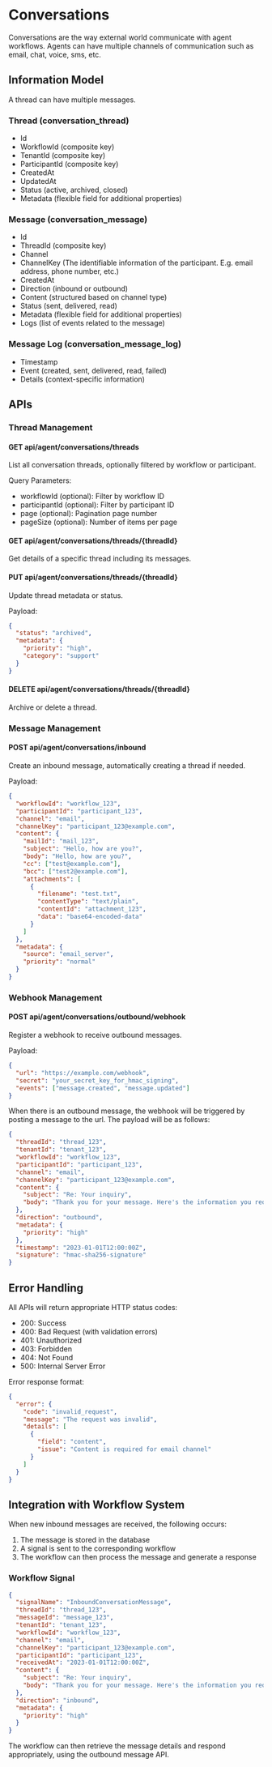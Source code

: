 # Conversations

Conversations are the way external world communicate with agent workflows. Agents can have multiple channels of communication such as email, chat, voice, sms, etc.

## Information Model

A thread can have multiple messages.

### Thread (conversation_thread)

- Id
- WorkflowId (composite key)
- TenantId (composite key)
- ParticipantId (composite key)
- CreatedAt
- UpdatedAt
- Status (active, archived, closed)
- Metadata (flexible field for additional properties)

### Message (conversation_message)

- Id
- ThreadId (composite key)
- Channel
- ChannelKey (The identifiable information of the participant. E.g. email address, phone number, etc.)
- CreatedAt
- Direction (inbound or outbound)
- Content (structured based on channel type)
- Status (sent, delivered, read)
- Metadata (flexible field for additional properties)
- Logs (list of events related to the message)

### Message Log (conversation_message_log)

- Timestamp
- Event (created, sent, delivered, read, failed)
- Details (context-specific information)

## APIs

### Thread Management

#### GET api/agent/conversations/threads

List all conversation threads, optionally filtered by workflow or participant.

Query Parameters:

- workflowId (optional): Filter by workflow ID
- participantId (optional): Filter by participant ID
- page (optional): Pagination page number
- pageSize (optional): Number of items per page

#### GET api/agent/conversations/threads/{threadId}

Get details of a specific thread including its messages.

#### PUT api/agent/conversations/threads/{threadId}

Update thread metadata or status.

Payload:

```json
{
  "status": "archived",
  "metadata": {
    "priority": "high",
    "category": "support"
  }
}
```

#### DELETE api/agent/conversations/threads/{threadId}

Archive or delete a thread.

### Message Management

#### POST api/agent/conversations/inbound

Create an inbound message, automatically creating a thread if needed.

Payload:

```json
{
  "workflowId": "workflow_123",
  "participantId": "participant_123",
  "channel": "email",
  "channelKey": "participant_123@example.com",
  "content": {
    "mailId": "mail_123",
    "subject": "Hello, how are you?",
    "body": "Hello, how are you?",
    "cc": ["test@example.com"],
    "bcc": ["test2@example.com"],
    "attachments": [
      {
        "filename": "test.txt",
        "contentType": "text/plain",
        "contentId": "attachment_123",
        "data": "base64-encoded-data"
      }
    ]
  },
  "metadata": {
    "source": "email_server",
    "priority": "normal"
  }
}
```

### Webhook Management

#### POST api/agent/conversations/outbound/webhook

Register a webhook to receive outbound messages.

Payload:

```json
{
  "url": "https://example.com/webhook",
  "secret": "your_secret_key_for_hmac_signing",
  "events": ["message.created", "message.updated"]
}
```

When there is an outbound message, the webhook will be triggered by posting a message to the url. The payload will be as follows:

```json
{
  "threadId": "thread_123",
  "tenantId": "tenant_123",
  "workflowId": "workflow_123",
  "participantId": "participant_123",
  "channel": "email",
  "channelKey": "participant_123@example.com",
  "content": {
    "subject": "Re: Your inquiry",
    "body": "Thank you for your message. Here's the information you requested..."
  },
  "direction": "outbound",
  "metadata": {
    "priority": "high"
  },
  "timestamp": "2023-01-01T12:00:00Z",
  "signature": "hmac-sha256-signature"
}
```

## Error Handling

All APIs will return appropriate HTTP status codes:

- 200: Success
- 400: Bad Request (with validation errors)
- 401: Unauthorized
- 403: Forbidden
- 404: Not Found
- 500: Internal Server Error

Error response format:

```json
{
  "error": {
    "code": "invalid_request",
    "message": "The request was invalid",
    "details": [
      {
        "field": "content",
        "issue": "Content is required for email channel"
      }
    ]
  }
}
```

## Integration with Workflow System

When new inbound messages are received, the following occurs:

1. The message is stored in the database
2. A signal is sent to the corresponding workflow
3. The workflow can then process the message and generate a response

### Workflow Signal

```json
{
  "signalName": "InboundConversationMessage",
  "threadId": "thread_123",
  "messageId": "message_123",
  "tenantId": "tenant_123",
  "workflowId": "workflow_123",
  "channel": "email",
  "channelKey": "participant_123@example.com",
  "participantId": "participant_123",
  "receivedAt": "2023-01-01T12:00:00Z",
  "content": {
    "subject": "Re: Your inquiry",
    "body": "Thank you for your message. Here's the information you requested..."
  },
  "direction": "inbound",
  "metadata": {
    "priority": "high"
  }
}
```

The workflow can then retrieve the message details and respond appropriately, using the outbound message API.
